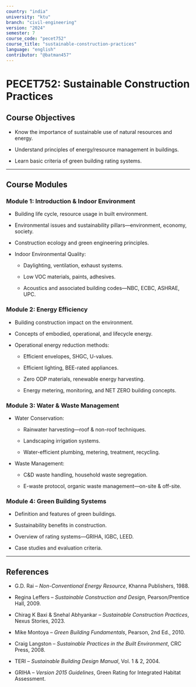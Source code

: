 ```yaml
---
country: "india"
university: "ktu"
branch: "civil-engineering"
version: "2024"
semester: 7
course_code: "pecet752"
course_title: "sustainable-construction-practices"
language: "english"
contributor: "@batman457"
---
```


# PECET752: Sustainable Construction Practices

## Course Objectives

- Know the importance of sustainable use of natural resources and energy.

- Understand principles of energy/resource management in buildings.

- Learn basic criteria of green building rating systems.

---

## Course Modules

### Module 1: Introduction & Indoor Environment

- Building life cycle, resource usage in built environment.

- Environmental issues and sustainability pillars—environment, economy, society.

- Construction ecology and green engineering principles.

- Indoor Environmental Quality:

  - Daylighting, ventilation, exhaust systems.

  - Low VOC materials, paints, adhesives.

  - Acoustics and associated building codes—NBC, ECBC, ASHRAE, UPC.

### Module 2: Energy Efficiency

- Building construction impact on the environment.

- Concepts of embodied, operational, and lifecycle energy.

- Operational energy reduction methods:

  - Efficient envelopes, SHGC, U-values.

  - Efficient lighting, BEE-rated appliances.

  - Zero ODP materials, renewable energy harvesting.

  - Energy metering, monitoring, and NET ZERO building concepts.

### Module 3: Water & Waste Management

- Water Conservation:

  - Rainwater harvesting—roof & non-roof techniques.

  - Landscaping irrigation systems.

  - Water-efficient plumbing, metering, treatment, recycling.

- Waste Management:

  - C&D waste handling, household waste segregation.

  - E-waste protocol, organic waste management—on-site & off-site.

### Module 4: Green Building Systems

- Definition and features of green buildings.

- Sustainability benefits in construction.

- Overview of rating systems—GRIHA, IGBC, LEED.

- Case studies and evaluation criteria.

---

## References

- G.D. Rai – *Non-Conventional Energy Resource*, Khanna Publishers, 1988.

- Regina Leffers – *Sustainable Construction and Design*, Pearson/Prentice Hall, 2009.

- Chirag K Baxi & Snehal Abhyankar – *Sustainable Construction Practices*, Nexus Stories, 2023.

- Mike Montoya – *Green Building Fundamentals*, Pearson, 2nd Ed., 2010.

- Craig Langston – *Sustainable Practices in the Built Environment*, CRC Press, 2008.

- TERI – *Sustainable Building Design Manual*, Vol. 1 & 2, 2004.

- GRIHA – *Version 2015 Guidelines*, Green Rating for Integrated Habitat Assessment.
